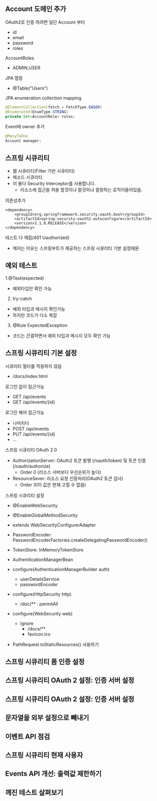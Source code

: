 ## Account 도메인 추가
OAuth2로 인증 하려면 일단 Account 부터
- id
- email
- password
- roles

AccountRoles
- ADMIN,USER

JPA 맵핑
- @Table("Users")

JPA enumeration collection mapping

~~~java
@ElementCollection(fetch = FetchType.EAGER)
@Enumerated(EnumType.STRING)
private Set<AccountRole> roles;
~~~

Event에 owner 추가
~~~java
@ManyToOne  
Account manager;
~~~

## 스프링 시큐리티
- 웹 시큐리티(Filter 기반 시큐리티)
- 메소드 시큐리티
- 이 둘다 Security Interceptor를 사용합니다.
    - 리소스에 접근을 허용 할것이냐 말것이냐 결정하는 로직이들어있음.
 
의존성추가
~~~
<dependency>
    <groupId>org.springframework.security.oauth.boot</groupId>
    <artifactId>spring-security-oauth2-autoconfigure</artifactId> 
    <version>2.1.0.RELEASE</version>
</dependency>
~~~

테스트 다 깨짐(401 Uauthorized)
- 깨지는 이유는 스프링부트가 제공하는 스프링 시큐리티 기본 설정때문.

## 예외 테스트
1.@Test(expected)
- 예외타입만 확인 가능

2. try-catch
- 예외 타입과 메시지 확인가능
- 하지만 코드가 다소 복잡

3. @Rule ExpectedException
- 코드는 간결하면서 예외 타입과 메시지 모두 확인 가능 

## 스프링 시큐리티 기본 설정
시큐리티 필터를 적용하지 않음
- /docs/index.html

로그인 없이 접근가능
- GET /api/events
- GET /api/events/{id}

로그인 해야 접근가능
- 나머지다
- POST /api/events
- PUT /api/events/{id}
- ...

스프링 시큐리티 OAuth 2.0
- AuthorizationServer: OAuth2 토큰 발행 (/oauth/token) 및 토큰 인증(/oauth/authorize)
    - Order 0 (리소스 서버보다 우선순위가 높다)
- ResourceSever: 리소스 요청 인증처리(OAuth2 토큰 검사)
    - Order 3(이 값은 현재 고칠 수 없음)

스프링 시큐리티 설정
- @EnableWebSecurity
- @EnableGlobalMethodSecurity
- extends WebSecurityConfigurerAdapter
- PasswordEncoder: PasswordEncoderFactories.createDelegatingPasswordEncoder()
- TokenStore: InMemoryTokenStore
- AutheniticationManagerBean
- configure(AuthenticationManagerBuilder auth)
    - userDetailsService
    - passwordEncoder
    
- configure(HttpSecurity http)
    - /doc/** : permitAll
- configure(WebSecurity web)
    - ignore
        - /docs/**
        - favicon.ico
- PathRequest.toStaticResources() 사용하기

## 스프링 시큐리티 폼 인증 설정
    
## 스프링 시큐리티 OAuth 2 설정: 인증 서버 설정

## 스프링 시큐리티 OAuth 2 설정: 인증 서버 설정

## 문자열을 외부 설정으로 빼내기

## 이벤트 API 점검

## 스프링 시큐리티 현재 사용자

## Events API 개선: 출력값 제한하기

## 깨진 테스트 살펴보기
